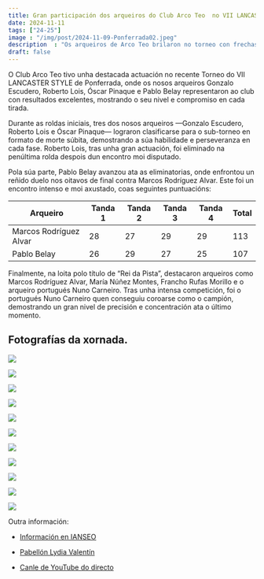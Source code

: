 ```yaml
---
title: Gran participación dos arqueiros do Club Arco Teo  no VII LANCASTER STYLE 
date: 2024-11-11
tags: ["24-25"]
image : "/img/post/2024-11-09-Ponferrada02.jpeg"
description  : "Os arqueiros de Arco Teo brilaron no torneo con frechas certeiras. O torneo foi gañado por  Nuno Carneiro." 
draft: false
---
```



O Club Arco Teo tivo unha destacada actuación no recente Torneo do  VII LANCASTER STYLE de Ponferrada, onde os nosos arqueiros Gonzalo Escudero, Roberto Lois, Óscar Pinaque e Pablo Belay representaron ao club con resultados excelentes, mostrando o seu nivel e compromiso en cada tirada.

Durante as roldas iniciais, tres dos nosos arqueiros —Gonzalo Escudero, Roberto Lois e Óscar Pinaque— lograron clasificarse para o sub-torneo en formato de morte súbita, demostrando a súa habilidade e perseveranza en cada fase. Roberto Lois, tras unha gran actuación, foi eliminado na penúltima rolda despois dun encontro moi disputado.

Pola súa parte, Pablo Belay avanzou ata as eliminatorias, onde enfrontou un reñido duelo nos oitavos de final contra Marcos Rodríguez Alvar. Este foi un encontro intenso e moi axustado, coas seguintes puntuacións:

| Arqueiro                | Tanda 1 | Tanda 2 | Tanda 3 | Tanda 4 | Total |
|-------------------------|---------|---------|---------|---------|-------|
| Marcos Rodríguez Alvar  | 28      | 27      | 29      | 29      | 113   |
| Pablo Belay             | 26      | 29      | 27      | 25      | 107   |


Finalmente, na loita polo título de “Rei da Pista”, destacaron arqueiros como Marcos Rodríguez Alvar, María Núñez Montes, Francho Rufas Morillo e o arqueiro portugués Nuno Carneiro. Tras unha intensa competición, foi o portugués Nuno Carneiro quen conseguiu coroarse como o campión, demostrando un gran nivel de precisión e concentración ata o último momento.


## Fotografías da xornada.

![](../2024-11-09-ponferrada/01.jpg)

![](../2024-11-09-ponferrada/02.jpg)

![](../2024-11-09-ponferrada/03.jpg)

![](../2024-11-09-ponferrada/04.jpg)

![](../2024-11-09-ponferrada/05.jpg)

![](../2024-11-09-ponferrada/06.jpg)

![](../2024-11-09-ponferrada/07.jpg)


![](../2024-11-09-ponferrada/08.jpg)


![](../2024-11-09-ponferrada/09.jpg)



![](../2024-11-09-ponferrada/10.jpg)



![](../2024-11-09-ponferrada/11.jpg)


Outra información:
- [Información en IANSEO](https://www.ianseo.net/Details.php?toId=19207 )

- [Pabellón Lydia Valentín](https://maps.app.goo.gl/2vjTgRw1q4AhBpg36)

- [Canle de YouTube do directo](https://www.youtube.com/@josealvarezrodriguez7932/streams)

